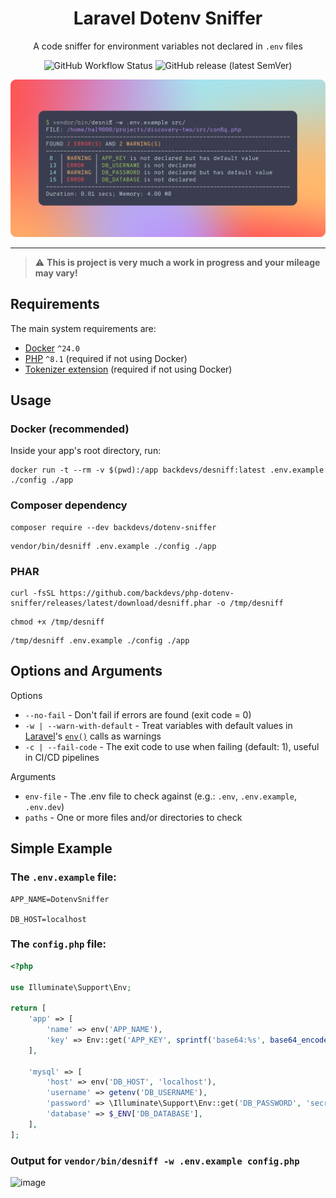 <div align="center">

# Laravel Dotenv Sniffer
A code sniffer for environment variables not declared in `.env` files

![GitHub Workflow Status](https://img.shields.io/github/actions/workflow/status/backdevs/laravel-dotenv-sniffer/test.yml?label=tests)
![GitHub release (latest SemVer)](https://img.shields.io/github/v/release/backdevs/laravel-dotenv-sniffer?label=latest)

<img alt="header" src="resources/readme/header.png" width="800"/>

</div>

---

> :warning: **This is project is very much a work in progress and your mileage may vary!**

## Requirements
The main system requirements are:
- [Docker](https://docs.docker.com/get-docker) `^24.0`
- [PHP](https://www.php.net/downloads) `^8.1` (required if not using Docker)
- [Tokenizer extension](https://www.php.net/manual/en/book.tokenizer.php) (required if not using Docker)

## Usage 
### Docker (recommended)
Inside your app's root directory, run:
```shell
docker run -t --rm -v $(pwd):/app backdevs/desniff:latest .env.example ./config ./app
````

### Composer dependency
```shell
composer require --dev backdevs/dotenv-sniffer
```
```shell
vendor/bin/desniff .env.example ./config ./app
```

### PHAR
```shell
curl -fsSL https://github.com/backdevs/php-dotenv-sniffer/releases/latest/download/desniff.phar -o /tmp/desniff
```
```shell
chmod +x /tmp/desniff
```
```shell
/tmp/desniff .env.example ./config ./app
```

## Options and Arguments
Options
- `--no-fail` - Don't fail if errors are found (exit code = 0)
- `-w | --warn-with-default` - Treat variables with default values in [Laravel](https://laravel.com/)\'s [`env()`](https://laravel.com/docs/10.x/helpers#method-env) calls as warnings
- `-c | --fail-code` - The exit code to use when failing (default: 1), useful in CI/CD pipelines

Arguments
- `env-file` - The .env file to check against (e.g.: `.env`, `.env.example`, `.env.dev`)
- `paths` - One or more files and/or directories to check

## Simple Example
### The `.env.example` file:
```dotenv
APP_NAME=DotenvSniffer

DB_HOST=localhost
```

### The `config.php` file:
```php
<?php

use Illuminate\Support\Env;

return [
    'app' => [
        'name' => env('APP_NAME'),
        'key' => Env::get('APP_KEY', sprintf('base64:%s', base64_encode('example'))),
    ],

    'mysql' => [
        'host' => env('DB_HOST', 'localhost'),
        'username' => getenv('DB_USERNAME'),
        'password' => \Illuminate\Support\Env::get('DB_PASSWORD', 'secret'),
        'database' => $_ENV['DB_DATABASE'],
    ],
];
```

### Output for `vendor/bin/desniff -w .env.example config.php`

![image](https://user-images.githubusercontent.com/9194446/224118776-a4dcd873-d3bf-4c7b-836b-c7e72b47ae6e.png)
